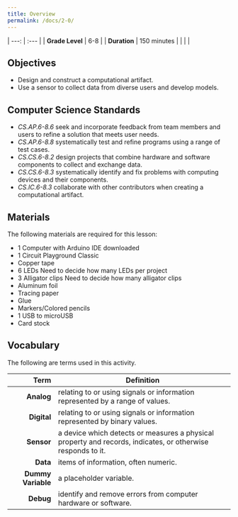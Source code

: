 ```yaml
---
title: Overview
permalink: /docs/2-0/
---
```


| ---: | :--- |
| **Grade Level** | 6-8 |
| **Duration**  | 150 minutes  |
|   |   |

## Objectives
- Design and construct a computational artifact.
- Use a sensor to collect data from diverse users and develop models.

## Computer Science Standards
- *CS.AP.6-8.6* seek and incorporate feedback from team members and users to refine a solution that meets user needs.
- *CS.AP.6-8.8* systematically test and refine programs using a range of test cases.
- *CS.CS.6-8.2* design projects that combine hardware and software components to collect and exchange data.
- *CS.CS.6-8.3* systematically identify and fix problems with computing devices and their components.
- *CS.IC.6-8.3* collaborate with other contributors when creating a computational artifact.

## Materials
The following materials are required for this lesson:
- 1 Computer with Arduino IDE downloaded
- 1 Circuit Playground Classic
- Copper tape
- 6 LEDs <span class="todo">Need to decide how many LEDs per project</span>
- 3 Alligator clips <span class="todo">Need to decide how many alligator clips</span>
- Aluminum foil
- Tracing paper
- Glue
- Markers/Colored pencils
- 1 USB to microUSB
- Card stock

## Vocabulary
The following are terms used in this activity.

 Term | Definition
 ---: | --
**Analog**  |  relating to or using signals or information represented by a range of values.
**Digital**  |  relating to or using signals or information represented by binary values.
**Sensor**  |  a device which detects or measures a physical property and records, indicates, or otherwise responds to it.
**Data**  |  items of information, often numeric.
**Dummy Variable**  |  a placeholder variable.
**Debug**  |  identify and remove errors from computer hardware or software.
